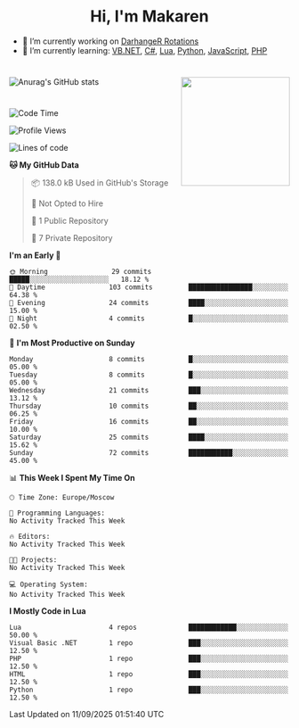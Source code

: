 <div id="header" align="center">
 <h1>Hi, I'm Makaren</h1>
</div>

- 🔭 I’m currently working on <a href="https://darhanger.github.io/rotations/">DarhangeR Rotations</a>
- 🌱 I’m currently learning: <a href="https://learn.microsoft.com/ru-ru/dotnet/visual-basic/">VB.NET</a>, <a href="https://dotnet.microsoft.com/en-us/languages/csharp">C#</a>, <a href="https://www.lua.org">Lua</a>, <a href="https://www.python.org">Python</a>, <a href="https://www.ecma-international.org/publications-and-standards/standards/ecma-262/">JavaScript</a>, <a href="https://www.php.net">PHP</a>
<!--
- 👯 I’m looking to collaborate on ...
- 🤔 I’m looking for help with ...
- 💬 Ask me about ...
- 📫 How to reach me: ...
- 😄 Pronouns: ...
- ⚡ Fun fact: ...
-->
#
![Anurag's GitHub stats](https://github-readme-stats.vercel.app/api?username=MakarenD&text_color=fff&icon_color=435cd9&show_icons=true&theme=dark&bg_color=00000000)<img align="right" src="https://media3.giphy.com/media/LaVp0AyqR5bGsC5Cbm/giphy.gif?cid=ecf05e4702j5mjw4h8mwt6p3xur6xnlpw7ymefs00ez9pcbs&ep=v1_gifs_search&rid=giphy.gif&ct=g" width="195"/> 

#
<!--START_SECTION:waka-->
![Code Time](http://img.shields.io/badge/Code%20Time-648%20hrs%202%20mins-blue)

![Profile Views](http://img.shields.io/badge/Profile%20Views-0-blue)

![Lines of code](https://img.shields.io/badge/From%20Hello%20World%20I%27ve%20Written-2.9%20million%20lines%20of%20code-blue)

**🐱 My GitHub Data** 

> 📦 138.0 kB Used in GitHub's Storage 
 > 
> 🚫 Not Opted to Hire
 > 
> 📜 1 Public Repository 
 > 
> 🔑 7 Private Repository 
 > 
**I'm an Early 🐤** 

```text
🌞 Morning                29 commits          █████░░░░░░░░░░░░░░░░░░░░   18.12 % 
🌆 Daytime                103 commits         ████████████████░░░░░░░░░   64.38 % 
🌃 Evening                24 commits          ████░░░░░░░░░░░░░░░░░░░░░   15.00 % 
🌙 Night                  4 commits           █░░░░░░░░░░░░░░░░░░░░░░░░   02.50 % 
```
📅 **I'm Most Productive on Sunday** 

```text
Monday                   8 commits           █░░░░░░░░░░░░░░░░░░░░░░░░   05.00 % 
Tuesday                  8 commits           █░░░░░░░░░░░░░░░░░░░░░░░░   05.00 % 
Wednesday                21 commits          ███░░░░░░░░░░░░░░░░░░░░░░   13.12 % 
Thursday                 10 commits          ██░░░░░░░░░░░░░░░░░░░░░░░   06.25 % 
Friday                   16 commits          ██░░░░░░░░░░░░░░░░░░░░░░░   10.00 % 
Saturday                 25 commits          ████░░░░░░░░░░░░░░░░░░░░░   15.62 % 
Sunday                   72 commits          ███████████░░░░░░░░░░░░░░   45.00 % 
```


📊 **This Week I Spent My Time On** 

```text
🕑︎ Time Zone: Europe/Moscow

💬 Programming Languages: 
No Activity Tracked This Week

🔥 Editors: 
No Activity Tracked This Week

🐱‍💻 Projects: 
No Activity Tracked This Week

💻 Operating System: 
No Activity Tracked This Week
```

**I Mostly Code in Lua** 

```text
Lua                      4 repos             ████████████░░░░░░░░░░░░░   50.00 % 
Visual Basic .NET        1 repo              ███░░░░░░░░░░░░░░░░░░░░░░   12.50 % 
PHP                      1 repo              ███░░░░░░░░░░░░░░░░░░░░░░   12.50 % 
HTML                     1 repo              ███░░░░░░░░░░░░░░░░░░░░░░   12.50 % 
Python                   1 repo              ███░░░░░░░░░░░░░░░░░░░░░░   12.50 % 
```




 Last Updated on 11/09/2025 01:51:40 UTC
<!--END_SECTION:waka-->
